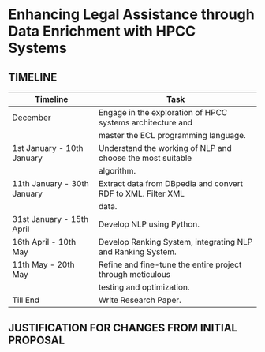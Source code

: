 # Enhancing Legal Assistance through Data Enrichment with HPCC Systems


## TIMELINE

| Timeline                   | Task                                                        |
|-----------------------------|-------------------------------------------------------------|
| December                    | Engage in the exploration of HPCC systems architecture and  |
|                             | master the ECL programming language.                        |
| 1st January - 10th January  | Understand the working of NLP and choose the most suitable  |
|                             | algorithm.                                                  |
| 11th January - 30th January | Extract data from DBpedia and convert RDF to XML. Filter XML |
|                             | data.                                                       |
| 31st January - 15th April   | Develop NLP using Python.                                   |
| 16th April - 10th May       | Develop Ranking System, integrating NLP and Ranking System.  |
| 11th May - 20th May         | Refine and fine-tune the entire project through meticulous  |
|                             | testing and optimization.                                   |
| Till End                    | Write Research Paper.        

## JUSTIFICATION FOR CHANGES FROM INITIAL PROPOSAL
